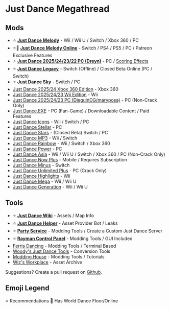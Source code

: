 # Just Dance Megathread

## Mods

* ⭐ **[Just Dance Melody](https://discord.gg/mitchy)** - Wii / Wii U / Switch / Xbox 360 / PC
* ⭐🛜 **[Just Dance Melody Online](https://discord.gg/mitchy)** - Switch / PS4 / PS5 / PC / Patreon Exclusive Features
* ⭐ **[Just Dance 2025/24/23/22 PC (Dreyn)](https://discord.gg/nqAjYsgxUM)** - PC / [Scoring Effects](https://discord.gg/7aycwaGVph)
* ⭐ **[Just Dance Legacy](https://discord.gg/swJUhPG6JT)** - Switch (Offline) / Closed Beta Online (PC / Switch)
* ⭐ **[Just Dance Sky](https://discord.gg/VeNBwm32)** - Switch / PC
* [Just Dance 2025/24 Xbox 360 Edition](https://discord.gg/9SQqSQgWej) - Xbox 360
* [Just Dance 2025/24/23 Wii Edition](https://discord.gg/NJg2jdEast) - Wii
* [Just Dance 2025/24/23 PC (DieguinDG/maryposa)](https://discord.gg/F35fr4APNJ) - PC (Non-Crack Only)
* [Just Dance.EXE](https://discord.gg/2bTTNgtRBg) - PC (Fan-Game) / Downloadable Content / Paid Features
* [Just Dance Icons](https://discord.gg/KDmHZA9naM) - Wii / Switch / PC
* [Just Dance Stellar](https://discord.gg/gwybFNQGTv) - PC
* [Just Dance Stars](https://discord.gg/5eS5dUS8) - (Closed Beta) Switch / PC
* [Just Dance MP3](https://discord.gg/q8um6WzT5t) - Wii / Switch
* [Just Dance Rainbow](https://discord.gg/9SQqSQgWej) - Wii / Switch / Xbox 360
* [Just Dance Power](https://discord.gg/e44Wpk4bg8) - PC
* [Just Dance Asia](https://discord.gg/mitchy) - Wii / Wii U / Switch / Xbox 360 / PC (Non-Crack Only)
* [Just Dance Now Plus](https://discord.gg/just-dance-now-plus-924976774285254727) - Mobile / Requires Subscription
* [Just Dance Minus](https://discord.gg/GQHcQFGNt9) - Switch
* [Just Dance Unlimited Plus](https://discord.gg/jd-unlimited-plus-838820235003822120) - PC (Crack Only)
* [Just Dance Highlights](https://discord.gg/dD9gAKCpx2) - Wii
* [Just Dance Mega](https://discord.gg/c7nzFdvUS2) - Wii / Wii U
* [Just Dance Generation](https://discord.gg/c7nzFdvUS2) - Wii / Wii U

## Tools

* ⭐ **[Just Dance Wiki](https://justdance.fandom.com/wiki/Home)** - Assets / Map Info
* ⭐ **[Just Dance Helper](https://discord.gg/just-dance-helper-jdh-800263354924531762)** - Asset Provider Bot / Leaks
* ⭐ **[Party Service](https://github.com/PartyService)** - Modding Tools / Create a Custom Just Dance Server
* ⭐ **[Rayman Control Panel](https://github.com/RayCarrot/RayCarrot.RCP.Metro)** - Modding Tools / GUI Included
* [Ferris Dancing](https://github.com/Kriskras99/ferris_dancing) - Modding Tools / Terminal Based
* [Woody's Just Dance Tools](https://github.com/WodsonKun/JustDanceTools) - Conversion Tools
* [Modding House](https://discord.gg/aBwTFZSDFd) - Modding Tools / Tutorials
* [Wiz's Workplace](https://discord.gg/gwybFNQGTv) - Asset Archive

Suggestions? Create a pull request on [Github](https://github.com/Numerosityy/jdmegathread).

## Emoji Legend
⭐ Recommendations
🛜 Has World Dance Floor/Online
